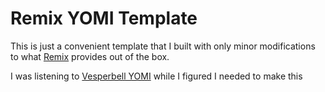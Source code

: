 # Remix YOMI Template

This is just a convenient template that I built with only minor modifications to what [Remix](https://remix.run/) provides out of the box.

I was listening to [Vesperbell YOMI](https://www.youtube.com/playlist?list=PLu4d2yplfpFftfW8YvZr7Z-U_Z_jsCogR) while I figured I needed to make this


